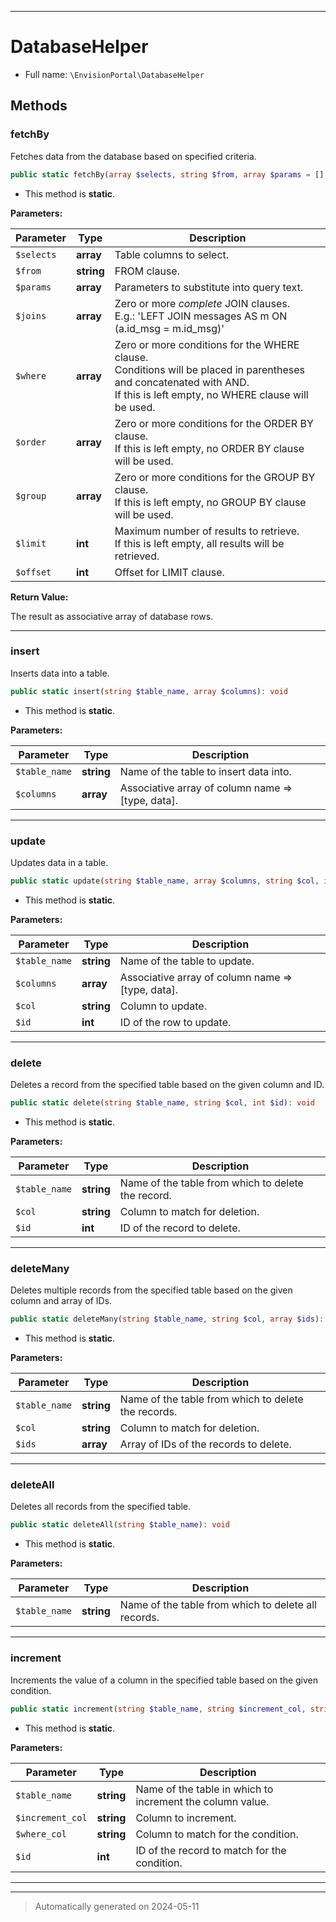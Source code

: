 ***

# DatabaseHelper





* Full name: `\EnvisionPortal\DatabaseHelper`




## Methods


### fetchBy

Fetches data from the database based on specified criteria.

```php
public static fetchBy(array $selects, string $from, array $params = [], array $joins = [], array $where = [], array $order = [], array $group = [], int $limit = null, int $offset = null): array
```



* This method is **static**.




**Parameters:**

| Parameter | Type | Description |
|-----------|------|-------------|
| `$selects` | **array** | Table columns to select. |
| `$from` | **string** | FROM clause. |
| `$params` | **array** | Parameters to substitute into query text. |
| `$joins` | **array** | Zero or more *complete* JOIN clauses.<br />E.g.: &#039;LEFT JOIN messages AS m ON (a.id_msg = m.id_msg)&#039; |
| `$where` | **array** | Zero or more conditions for the WHERE clause.<br />Conditions will be placed in parentheses and concatenated with AND.<br />If this is left empty, no WHERE clause will be used. |
| `$order` | **array** | Zero or more conditions for the ORDER BY clause.<br />If this is left empty, no ORDER BY clause will be used. |
| `$group` | **array** | Zero or more conditions for the GROUP BY clause.<br />If this is left empty, no GROUP BY clause will be used. |
| `$limit` | **int** | Maximum number of results to retrieve.<br />If this is left empty, all results will be retrieved. |
| `$offset` | **int** | Offset for LIMIT clause. |


**Return Value:**

The result as associative array of database rows.




***

### insert

Inserts data into a table.

```php
public static insert(string $table_name, array $columns): void
```



* This method is **static**.




**Parameters:**

| Parameter | Type | Description |
|-----------|------|-------------|
| `$table_name` | **string** | Name of the table to insert data into. |
| `$columns` | **array** | Associative array of column name =&gt; [type, data]. |





***

### update

Updates data in a table.

```php
public static update(string $table_name, array $columns, string $col, int $id): void
```



* This method is **static**.




**Parameters:**

| Parameter | Type | Description |
|-----------|------|-------------|
| `$table_name` | **string** | Name of the table to update. |
| `$columns` | **array** | Associative array of column name =&gt; [type, data]. |
| `$col` | **string** | Column to update. |
| `$id` | **int** | ID of the row to update. |





***

### delete

Deletes a record from the specified table based on the given column and ID.

```php
public static delete(string $table_name, string $col, int $id): void
```



* This method is **static**.




**Parameters:**

| Parameter | Type | Description |
|-----------|------|-------------|
| `$table_name` | **string** | Name of the table from which to delete the record. |
| `$col` | **string** | Column to match for deletion. |
| `$id` | **int** | ID of the record to delete. |





***

### deleteMany

Deletes multiple records from the specified table based on the given column and array of IDs.

```php
public static deleteMany(string $table_name, string $col, array $ids): void
```



* This method is **static**.




**Parameters:**

| Parameter | Type | Description |
|-----------|------|-------------|
| `$table_name` | **string** | Name of the table from which to delete the records. |
| `$col` | **string** | Column to match for deletion. |
| `$ids` | **array** | Array of IDs of the records to delete. |





***

### deleteAll

Deletes all records from the specified table.

```php
public static deleteAll(string $table_name): void
```



* This method is **static**.




**Parameters:**

| Parameter | Type | Description |
|-----------|------|-------------|
| `$table_name` | **string** | Name of the table from which to delete all records. |





***

### increment

Increments the value of a column in the specified table based on the given condition.

```php
public static increment(string $table_name, string $increment_col, string $where_col, int $id): void
```



* This method is **static**.




**Parameters:**

| Parameter | Type | Description |
|-----------|------|-------------|
| `$table_name` | **string** | Name of the table in which to increment the column value. |
| `$increment_col` | **string** | Column to increment. |
| `$where_col` | **string** | Column to match for the condition. |
| `$id` | **int** | ID of the record to match for the condition. |





***


***
> Automatically generated on 2024-05-11
